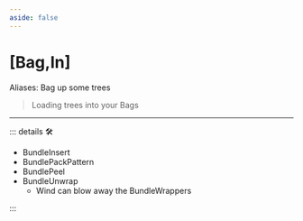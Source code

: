 ```yaml
---
aside: false
---
```

# <py>[Bag,In]</py>

Aliases: Bag up some trees

> Loading trees into your Bags

---

<!-- =================================================== -->
<!-- =================================================== -->
<!-- =================================================== -->
<!-- =================================================== -->
<!-- =================================================== -->
::: details 🛠

- BundleInsert
- BundlePackPattern
- BundlePeel
- BundleUnwrap
    - Wind can blow away the BundleWrappers

:::
